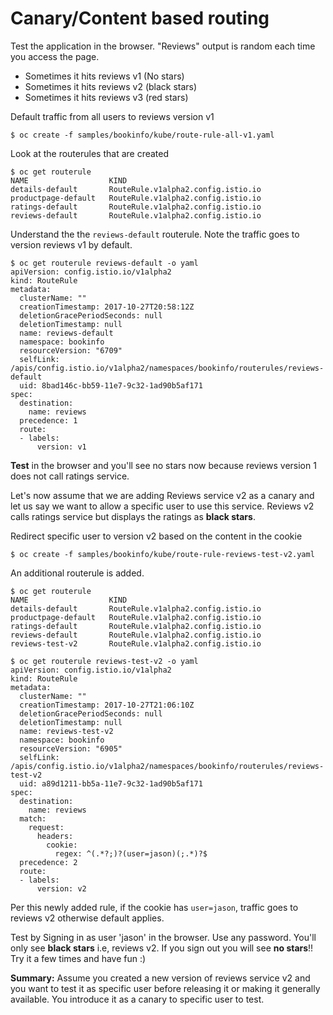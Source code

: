 # Canary/Content based routing

Test the application in the browser. "Reviews" output is random each time you access the page.
* Sometimes it hits reviews v1 (No stars)
* Sometimes it hits reviews v2 (black stars)
* Sometimes it hits reviews v3 (red stars)

Default traffic from all users to reviews version v1

```
$ oc create -f samples/bookinfo/kube/route-rule-all-v1.yaml
```

Look at the routerules that are created

```
$ oc get routerule
NAME                  KIND
details-default       RouteRule.v1alpha2.config.istio.io
productpage-default   RouteRule.v1alpha2.config.istio.io
ratings-default       RouteRule.v1alpha2.config.istio.io
reviews-default       RouteRule.v1alpha2.config.istio.io
```

Understand the the `reviews-default` routerule. Note the traffic goes to version reviews v1 by default. 

```
$ oc get routerule reviews-default -o yaml
apiVersion: config.istio.io/v1alpha2
kind: RouteRule
metadata:
  clusterName: ""
  creationTimestamp: 2017-10-27T20:58:12Z
  deletionGracePeriodSeconds: null
  deletionTimestamp: null
  name: reviews-default
  namespace: bookinfo
  resourceVersion: "6709"
  selfLink: /apis/config.istio.io/v1alpha2/namespaces/bookinfo/routerules/reviews-default
  uid: 8bad146c-bb59-11e7-9c32-1ad90b5af171
spec:
  destination:
    name: reviews
  precedence: 1
  route:
  - labels:
      version: v1
```     
 
**Test** in the browser and you'll see no stars now because reviews version 1 does not call ratings service.


Let's now assume that we are adding Reviews service v2 as a canary and let us say we want to allow a specific user to use this service. Reviews v2 calls ratings service but displays the ratings as **black stars**.

Redirect specific user to version v2 based on the content in the cookie

```
$ oc create -f samples/bookinfo/kube/route-rule-reviews-test-v2.yaml
```

An additional routerule is added.

```
$ oc get routerule
NAME                  KIND
details-default       RouteRule.v1alpha2.config.istio.io
productpage-default   RouteRule.v1alpha2.config.istio.io
ratings-default       RouteRule.v1alpha2.config.istio.io
reviews-default       RouteRule.v1alpha2.config.istio.io
reviews-test-v2       RouteRule.v1alpha2.config.istio.io

$ oc get routerule reviews-test-v2 -o yaml
apiVersion: config.istio.io/v1alpha2
kind: RouteRule
metadata:
  clusterName: ""
  creationTimestamp: 2017-10-27T21:06:10Z
  deletionGracePeriodSeconds: null
  deletionTimestamp: null
  name: reviews-test-v2
  namespace: bookinfo
  resourceVersion: "6905"
  selfLink: /apis/config.istio.io/v1alpha2/namespaces/bookinfo/routerules/reviews-test-v2
  uid: a89d1211-bb5a-11e7-9c32-1ad90b5af171
spec:
  destination:
    name: reviews
  match:
    request:
      headers:
        cookie:
          regex: ^(.*?;)?(user=jason)(;.*)?$
  precedence: 2
  route:
  - labels:
      version: v2
```
      
Per this newly added rule, if the cookie has `user=jason`, traffic goes to reviews v2 otherwise default applies.

Test by Signing in as user 'jason' in the browser. Use any password. You'll only see **black stars** i.e, reviews v2. If you sign out you will see **no stars**!! Try it a few times and have fun :)

**Summary:** Assume you created a new version of reviews service v2 and you want to test it as specific user before releasing it or making it generally available. You introduce it as a canary to specific user to test. 